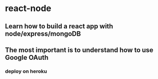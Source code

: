 # react-node

## Learn how to build a react app with node/express/mongoDB

## The most important is to understand how to use Google OAuth

### deploy on heroku
